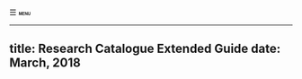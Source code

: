 <div id="menuButton" onclick="openNav()"><span>&#9776; </span><span style="font-size: 50%"><b>MENU</b></span></div>
<!--
    this has to be added manually to the finished HTML
  <meta name="viewport" content="width=device-width, initial-scale=1.0">
-->

---
title: Research Catalogue Extended Guide
date: March, 2018
---

<!--[pdf version](RC-extended-guide.pdf "pdf extended guide pdf version")  -->



<script>

// this is a little script for the navigation

var isMenuOpen = false; // this is the global that checks if the menu is open.

window.onload = function ( ) {
	init();
}

function init( ) {
    document.getElementById("menuButton").onclick = function ( ) { 
		isMenuOpen ? closeNav() : openNav();
	};
	
	makeLinksCloseNav();
}

function makeLinksCloseNav( ) { // links should close the navigation
	var links = document.getElementById("TOC").getElementsByTagName("A");
	for (var i = 0;i<links.length;i++) {
		links[i].onclick = function ( ) { closeNav() };
	}
}

function openNav( ) { // open navigation
	let TOC = document.getElementById("TOC");
    TOC.style.width = "100%";
    let menuButton = document.getElementById("menuButton");
	menuButton.innerHTML = '<span class="closeSymbol">&times;</span><span style="font-size: 50%"><b id="menuLabel">MENU</b></span>';
    isMenuOpen = true;
}

function closeNav( ) {
    let menuButton = document.getElementById("menuButton");
	menuButton.innerHTML = '<span class="menuSumbol">&#9776; </span><span style="font-size: 50%"><b id="menuLabel">MENU</b></span>';
	isMenuOpen = false;
	var TOC = document.getElementById("TOC");
    TOC.style.width = "0px";
}



</script>
